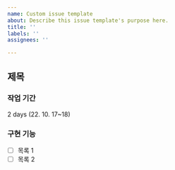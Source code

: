 ```yaml
---
name: Custom issue template
about: Describe this issue template's purpose here.
title: ''
labels: ''
assignees: ''

---
```


## 제목

### 작업 기간
2 days (22. 10. 17~18)

### 구현 기능
- [ ] 목록 1
- [ ] 목록 2
